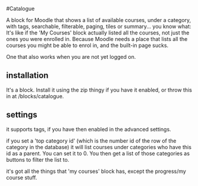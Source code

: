 #Catalogue

A block for Moodle that shows a list of available courses, under a category, with tags, searchable, filterable, paging, tiles or summary... you know what: It's like if the 'My Courses' block actually listed all the courses, not just the ones you were enrolled in. Because Moodle needs a place that lists all the courses you might be able to enrol in, and the built-in page sucks.

One that also works when you are not yet logged on.

## installation

It's a block. Install it using the zip thingy if you have it enabled, or throw this in at /blocks/catalogue.

## settings

it supports tags, if you have then enabled in the advanced settings.

if you set a 'top category id' (which is the number id of the row of the category in the database) it will list courses under categories who have this id as a parent. You can set it to 0. You then get a list of those categories as buttons to filter the list to.

it's got all the things that 'my courses' block has, except the progress/my course stuff.
